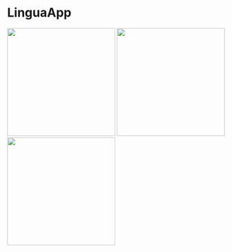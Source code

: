 # LinguaApp

<img src="https://github.com/arshatta/LinguaApp/assets/103632834/2fd3c4bf-6be4-4a19-bfc4-026a1579f78c" width="250">
<img src="https://github.com/arshatta/LinguaApp/assets/103632834/cd8a4da4-a009-4c6d-9a03-5aefb004cf50" width="250">
<img src="https://github.com/arshatta/LinguaApp/assets/103632834/0928ae4a-e3cf-4c77-9eee-fa296e68d32a" width="250">
